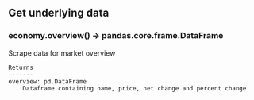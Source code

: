 ## Get underlying data 
### economy.overview() -> pandas.core.frame.DataFrame

Scrape data for market overview

    Returns
    -------
    overview: pd.DataFrame
        Dataframe containing name, price, net change and percent change
